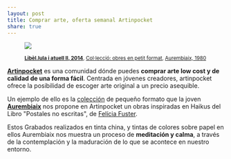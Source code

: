 ```yaml
---
layout: post
title: Comprar arte, oferta semanal Artinpocket
share: true
---
```


<figure class="text-center">
	<img src="http://www.artinpocket.cat/users_images/478.jpg?1398155979">
	<figcaption>
		<p><small><strong><a href="http://www.artinpocket.cat/work_home.php?$artist_code=294&$work_code=478#disqus_thread">Libèl.lula i atuell II, 2014</a></strong>, <a href="http://www.artinpocket.cat/collection_home.php?$artist_code=294&$collection_code=77">Col·lecció: obres en petit format</a>, <a href="http://www.artinpocket.cat/artist_home.php?$artist_code=294">Aurembiaix, 1980</a></small></p>
	</figcaption>
</figure>

**[Artinpocket](http://www.artinpocket.cat/)** es una comunidad dónde puedes **comprar arte low cost y de calidad de una forma fácil**. Centrada en jóvenes creadores, artinpocket ofrece la posibilidad de escoger arte original a un precio asequible.

Un ejemplo de ello es la [colección](http://www.artinpocket.cat/collection_home.php?$artist_code=294&$collection_code=77) de pequeño formato que la joven **[Aurembiaix](http://www.artinpocket.cat/artist_home.php?$artist_code=294)** nos propone en Artinpocket un obras inspiradas en Haikus del Libro "Postales no escritas", de [Felícia Fuster](http://ca.wikipedia.org/wiki/Fel%C3%ADcia_Fuster_i_Viladecans).

Estos Grabados realizados en tinta china, y tintas de colores sobre papel en ellos Aurembiaix nos muestra un proceso de **meditación y calma**, a través de la contemplación y la maduración de lo que se acontece en nuestro entorno. 